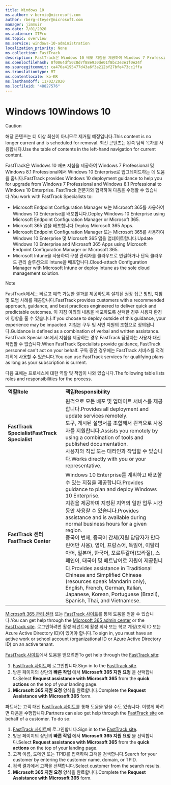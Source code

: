 ```yaml
---
title: Windows 10
ms.author: v-bermic@microsoft.com
author: rberg-steyer@microsoft.com
manager: jimmuir
ms.date: 7/01/2020
ms.audience: ITPro
ms.topic: overview
ms.service: windows-10-administration
localization_priority: None
ms.collection: FastTrack
description: FastTrack은 Windows 10 배포 지침을 제공하여 Windows 7 Professional 및 Windows 8.1 Professional에서 Windows 10 Enterprise로 업그레이드하는 데 도움을 줍니다.
ms.openlocfilehash: 8f0064df50c8d7f88e930de01f8bc3e3e1f0e24f
ms.sourcegitcommit: ca476a4195477d43a6f3a212bf27bfe473cc1ffa
ms.translationtype: MT
ms.contentlocale: ko-KR
ms.lasthandoff: 11/02/2020
ms.locfileid: "48827576"
---
```

# <a name="windows-10"></a><span data-ttu-id="d7d08-103">Windows 10</span><span class="sxs-lookup"><span data-stu-id="d7d08-103">Windows 10</span></span>

> [!CAUTION]
> <span data-ttu-id="d7d08-104">해당 콘텐츠는 더 이상 최신이 아니므로 제거될 예정입니다.</span><span class="sxs-lookup"><span data-stu-id="d7d08-104">This content is no longer current and is scheduled for removal.</span></span> <span data-ttu-id="d7d08-105">최신 콘텐츠는 왼쪽 탐색 목차를 사용합니다.</span><span class="sxs-lookup"><span data-stu-id="d7d08-105">Use the table of contents in the left-hand navigation for current content.</span></span>

<span data-ttu-id="d7d08-106">FastTrack은 Windows 10 배포 지침을 제공하여 Windows 7 Professional 및 Windows 8.1 Professional에서 Windows 10 Enterprise로 업그레이드하는 데 도움을 줍니다.</span><span class="sxs-lookup"><span data-stu-id="d7d08-106">FastTrack provides Windows 10 deployment guidance to help you for upgrade from Windows 7 Professional and Windows 8.1 Professional to Windows 10 Enterprise.</span></span> <span data-ttu-id="d7d08-107">FastTrack 전문가와 협력하여 다음을 수행할 수 있습니다.</span><span class="sxs-lookup"><span data-stu-id="d7d08-107">You work with FastTrack Specialists to:</span></span>

- <span data-ttu-id="d7d08-108">Microsoft Endpoint Configuration Manager 또는 Microsoft 365를 사용하여 Windows 10 Enterprise를 배포합니다.</span><span class="sxs-lookup"><span data-stu-id="d7d08-108">Deploy Windows 10 Enterprise using Microsoft Endpoint Configuration Manager or Microsoft 365.</span></span>
- <span data-ttu-id="d7d08-109">Microsoft 365 앱을 배포합니다.</span><span class="sxs-lookup"><span data-stu-id="d7d08-109">Deploy Microsoft 365 Apps.</span></span> 
- <span data-ttu-id="d7d08-110">Microsoft Endpoint Configuration Manager 또는 Microsoft 365를 사용하여 Windows 10 Enterprise 및 Microsoft 365 앱을 업데이트합니다.</span><span class="sxs-lookup"><span data-stu-id="d7d08-110">Update Windows 10 Enterprise and Microsoft 365 Apps using Microsoft Endpoint Configuration Manager or Microsoft 365.</span></span>
- <span data-ttu-id="d7d08-111">Microsoft Intune을 사용하여 구성 관리자를 클라우드로 연결하거나 단독 클라우드 관리 솔루션으로 Intune을 배포합니다.</span><span class="sxs-lookup"><span data-stu-id="d7d08-111">Cloud-attach Configuration Manager with Microsoft Intune or deploy Intune as the sole cloud management solution.</span></span>
  
> [!NOTE]
> <span data-ttu-id="d7d08-112">FastTrack에서는 빠르고 예측 가능한 결과를 제공하도록 설계된 권장 접근 방법, 지침 및 모범 사례를 제공합니다.</span><span class="sxs-lookup"><span data-stu-id="d7d08-112">FastTrack provides customers with a recommended approach, guidance, and best practices engineered to deliver quick and predictable outcomes.</span></span> <span data-ttu-id="d7d08-113">이 지침 이외의 내용을 배포하도록 선택한 경우 사용자 환경에 영향을 줄 수 있습니다.</span><span class="sxs-lookup"><span data-stu-id="d7d08-113">If you choose to deploy outside of this guidance, your experience may be impacted.</span></span> <span data-ttu-id="d7d08-114">지침은 구두 및 서면 지원의 조합으로 정의됩니다.</span><span class="sxs-lookup"><span data-stu-id="d7d08-114">Guidance is defined as a combination of verbal and written assistance.</span></span> <span data-ttu-id="d7d08-115">FastTrack Specialists에서 지침을 제공하는 경우 FastTrack 담당자는 사용자 대신 작업할 수 없습니다.</span><span class="sxs-lookup"><span data-stu-id="d7d08-115">When FastTrack Specialists provide guidance, FastTrack personnel can't act on your behalf.</span></span> <span data-ttu-id="d7d08-116">구독 중인 경우에는 FastTrack 서비스를 적격 계획에 사용할 수 있습니다.</span><span class="sxs-lookup"><span data-stu-id="d7d08-116">You can use FastTrack services for qualifying plans as long as your subscription is current.</span></span>  
    
<span data-ttu-id="d7d08-117">다음 표에는 프로세스에 대한 역할 및 책임이 나와 있습니다.</span><span class="sxs-lookup"><span data-stu-id="d7d08-117">The following table lists roles and responsibilities for the process.</span></span>

|||
|:-----|:-----|
|<span data-ttu-id="d7d08-118">**역할**</span><span class="sxs-lookup"><span data-stu-id="d7d08-118">**Role**</span></span> <br/> |<span data-ttu-id="d7d08-119">**책임**</span><span class="sxs-lookup"><span data-stu-id="d7d08-119">**Responsibility**</span></span> <br/> |
|<span data-ttu-id="d7d08-120">**FastTrack Specialist**</span><span class="sxs-lookup"><span data-stu-id="d7d08-120">**FastTrack Specialist**</span></span> <br/> |<span data-ttu-id="d7d08-121">원격으로 모든 배포 및 업데이트 서비스를 제공합니다.</span><span class="sxs-lookup"><span data-stu-id="d7d08-121">Provides all deployment and update services remotely.</span></span>  <br/> <span data-ttu-id="d7d08-122">도구, 게시된 설명서를 조합해서 원격으로 사용자를 지원합니다.</span><span class="sxs-lookup"><span data-stu-id="d7d08-122">Assists you remotely by using a combination of tools and published documentation.</span></span> <br/> <span data-ttu-id="d7d08-123">사용자와 직접 또는 대리인과 작업할 수 있습니다.</span><span class="sxs-lookup"><span data-stu-id="d7d08-123">Works directly with you or your representative.</span></span>|
|<span data-ttu-id="d7d08-124">**FastTrack 센터**</span><span class="sxs-lookup"><span data-stu-id="d7d08-124">**FastTrack Center**</span></span>  <br/> |<span data-ttu-id="d7d08-125">Windows 10 Enterprise를 계획하고 배포할 수 있는 지침을 제공합니다.</span><span class="sxs-lookup"><span data-stu-id="d7d08-125">Provides guidance to plan and deploy Windows 10 Enterprise.</span></span>   <br/> <span data-ttu-id="d7d08-126">지원을 제공하며 지정된 지역의 일반 업무 시간 동안 사용할 수 있습니다.</span><span class="sxs-lookup"><span data-stu-id="d7d08-126">Provides assistance and is available during normal business hours for a given region.</span></span> <br/> <span data-ttu-id="d7d08-127">중국어 번체, 중국어 간체(지원 담당자가 만다린어만 사용), 영어, 프랑스어, 독일어, 이탈리아어, 일본어, 한국어, 포르투갈어(브라질), 스페인어, 태국어 및 베트남어로 지원이 제공됩니다.</span><span class="sxs-lookup"><span data-stu-id="d7d08-127">Provides assistance in Traditional Chinese and Simplified Chinese (resources speak Mandarin only), English, French, German, Italian, Japanese, Korean, Portuguese (Brazil), Spanish, Thai, and Vietnamese.</span></span>|
 
<span data-ttu-id="d7d08-128">[Microsoft 365 관리 센터](https://go.microsoft.com/fwlink/?linkid=2032704) 또는 [FastTrack 사이트](https://go.microsoft.com/fwlink/?linkid=780698)를 통해 도움을 얻을 수 있습니다.</span><span class="sxs-lookup"><span data-stu-id="d7d08-128">You can get help through the [Microsoft 365 admin center](https://go.microsoft.com/fwlink/?linkid=2032704) or the [FastTrack site](https://go.microsoft.com/fwlink/?linkid=780698).</span></span> <span data-ttu-id="d7d08-129">로그인하려면 활성 테넌트에 활성 회사 또는 학교 계정(조직 ID 또는 Azure Active Directory ID)이 있어야 합니다.</span><span class="sxs-lookup"><span data-stu-id="d7d08-129">To sign in, you must have an active work or school account (organizational ID or Azure Active Directory ID) on an active tenant.</span></span> 

<span data-ttu-id="d7d08-130">[FastTrack 사이트](https://go.microsoft.com/fwlink/?linkid=780698)에서 도움을 얻으려면</span><span class="sxs-lookup"><span data-stu-id="d7d08-130">To get help through the [FastTrack site](https://go.microsoft.com/fwlink/?linkid=780698):</span></span> 
1.    <span data-ttu-id="d7d08-131">[FastTrack 사이트](https://go.microsoft.com/fwlink/?linkid=780698)에 로그인합니다.</span><span class="sxs-lookup"><span data-stu-id="d7d08-131">Sign in to the [FastTrack site](https://go.microsoft.com/fwlink/?linkid=780698).</span></span> 
2.    <span data-ttu-id="d7d08-132">방문 페이지의 상단의 **빠른 작업** 에서 **Microsoft 365 지원 요청** 을 선택합니다.</span><span class="sxs-lookup"><span data-stu-id="d7d08-132">Select **Request assistance with Microsoft 365** from the **quick actions** on the top of your landing page.</span></span>
3.    <span data-ttu-id="d7d08-133">**Microsoft 365 지원 요청** 양식을 완료합니다.</span><span class="sxs-lookup"><span data-stu-id="d7d08-133">Complete the **Request Assistance with Microsoft 365** form.</span></span>
  
<span data-ttu-id="d7d08-p105">파트너는 고객 대신 [FastTrack 사이트](https://go.microsoft.com/fwlink/?linkid=780698)를 통해 도움을 얻을 수도 있습니다. 이렇게 하려면 다음을 수행합니다.</span><span class="sxs-lookup"><span data-stu-id="d7d08-p105">Partners can also get help through the [FastTrack site](https://go.microsoft.com/fwlink/?linkid=780698) on behalf of a customer. To do so:</span></span>
1.    <span data-ttu-id="d7d08-136">[FastTrack 사이트](https://go.microsoft.com/fwlink/?linkid=780698)에 로그인합니다.</span><span class="sxs-lookup"><span data-stu-id="d7d08-136">Sign in to the [FastTrack site](https://go.microsoft.com/fwlink/?linkid=780698).</span></span> 
2.    <span data-ttu-id="d7d08-137">방문 페이지의 상단의 **빠른 작업** 에서 **Microsoft 365 지원 요청** 을 선택합니다.</span><span class="sxs-lookup"><span data-stu-id="d7d08-137">Select **Request assistance with Microsoft 365** from the **quick actions** on the top of your landing page.</span></span>
3.    <span data-ttu-id="d7d08-138">고객 이름, 도메인 또는 TPID를 입력하여 고객을 검색합니다.</span><span class="sxs-lookup"><span data-stu-id="d7d08-138">Search for your customer by entering the customer name, domain, or TPID.</span></span>
4.    <span data-ttu-id="d7d08-139">검색 결과에서 고객을 선택합니다.</span><span class="sxs-lookup"><span data-stu-id="d7d08-139">Select customer from the search results.</span></span>
5.    <span data-ttu-id="d7d08-140">**Microsoft 365 지원 요청** 양식을 완료합니다.</span><span class="sxs-lookup"><span data-stu-id="d7d08-140">Complete the **Request Assistance with Microsoft 365** form.</span></span>
 
